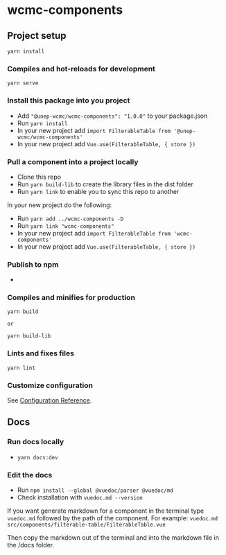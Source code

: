 # wcmc-components

## Project setup
```
yarn install
```

### Compiles and hot-reloads for development
```
yarn serve
```


### Install this package into you project
- Add `"@unep-wcmc/wcmc-components": "1.0.0"` to your package.json
- Run `yarn install`
- In your new project add `import FilterableTable from '@unep-wcmc/wcmc-components'`
- In your new project add `Vue.use(FilterableTable, { store })`

### Pull a component into a project locally
- Clone this repo
- Run `yarn build-lib` to create the library files in the dist folder
- Run `yarn link` to enable you to sync this repo to another

In your new project do the following:
- Run `yarn add ../wcmc-components -D`
- Run `yarn link "wcmc-components"`
- In your new project add `import FilterableTable from 'wcmc-components'`
- In your new project add `Vue.use(FilterableTable, { store })`

### Publish to npm
- 

### Compiles and minifies for production
```
yarn build

or 

yarn build-lib
```

### Lints and fixes files
```
yarn lint
```

### Customize configuration
See [Configuration Reference](https://cli.vuejs.org/config/).

## Docs

### Run docs locally
- `yarn docs:dev`

### Edit the docs
- Run `npm install --global @vuedoc/parser @vuedoc/md`
- Check installation with `vuedoc.md --version`

If you want generate markdown for a component in the terminal type `vuedoc.md` followed by the path of the component. For example:
`vuedoc.md src/components/filterable-table/FilterableTable.vue`

Then copy the markdown out of the terminal and into the markdown file in the /docs folder.
